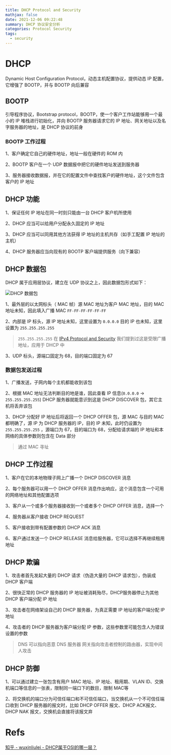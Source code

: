 ```yaml
---
title: DHCP Protocol and Security
mathjax: false
date: 2021-12-06 09:22:48
summary: DHCP 协议安全分析
categories: Protocol Security
tags:
  - security
---
```

# DHCP

Dynamic Host Configuration Protocol，动态主机配置协议，提供动态 IP 配置，它增强了 BOOTP，并与 BOOTP 向后兼容

## BOOTP

引导程序协议，Bootstrap protocol，BOOTP，使一个客户工作站能够用一个最小的 IP 堆栈进行初始化，并向 BOOTP 服务器请求它的 IP 地址、网关地址以及名字服务器的地址，是 DHCP 协议的前身

### BOOTP 工作过程

1、客户确定它自己的硬件地址，地址一般在硬件的 ROM 内

2、BOOTP 客户在一个 UDP 数据报中把它的硬件地址发送到服务器

3、服务器接收数据报，并在它的配置文件中查找客户的硬件地址，这个文件包含客户的 IP 地址

## DHCP 功能

1、保证任何 IP 地址在同一时刻只能由一台 DHCP 客户机所使用

2、DHCP 应当可以给用户分配永久固定的 IP 地址

3、DHCP 应当可以同用其他方法获得 IP 地址的主机共存（如手工配置 IP 地址的主机）

4、DHCP 服务器应当向现有的 BOOTP 客户端提供服务（向下兼容）

## DHCP 数据包

DHCP 属于应用层协议，建立在 UDP 协议之上，因此数据包形式如下：

![DHCP 数据包](https://gitee.com/Butterflier/pictures/raw/master/20211206090640.png)

1、最外层的以太网标头（ MAC 帧）源 MAC 地址为客户 MAC 地址，目的 MAC 地址未知，因此填入广播 MAC `FF-FF-FF-FF-FF-FF`

2、内部是 IP 标头，源 IP 地址未知，这里设置为 `0.0.0.0` 目的 IP 也未知，这里设置为 `255.255.255.255`
> `255.255.255.255` 在 [IPv4 Protocol and Security](https://coming98.github.io/Coming-blog/2021/12/05/ipv4-protocol-and-security/#toc-heading-7) 我们提到过这是受限广播地址，应用于 DHCP 中

3、UDP 标头，源端口固定为 68，目的端口固定为 67

### 数据包发送过程

1、广播发送，子网内每个主机都能收到该包

2、根据 MAC 地址无法判断目的地是谁，因此查看 IP 信息(`0.0.0.0` -> `255.255.255.255`) DHCP 服务器就能意识到这是 DHCP DISCOVER 包，其它主机将丢弃该包

3、DHCP 分配好 IP 地址后将返回一个 DHCP OFFER 包，源 MAC 与目的 MAC 都明确了，源 IP 为 DHCP 服务器的 IP，目的 IP 未知，此时仍设置为 `255.255.255.255` ，源端口为 67，目的端口为 68，分配给请求端的 IP 地址和本网络的具体参数则包含在 Data 部分
> 通过 MAC 寻址

## DHCP 工作过程

1、客户在它的本地物理子网上广播一个 DHCP DISCOVER 消息

2、每个服务器可以用一个 DHCP OFFER 消息作出响应，这个消息包含一个可用的网络地址和其他配置选项

3、客户从一个或多个服务器接收到一个或者多个 DHCP OFFER 消息，选择一个

4、服务器从客户接收 DHCP REQUEST

5、客户接收到带有配置参数的 DHCP ACK 消息

6、客户通过发送一个 DHCP RELEASE 消息给服务器，它可以选择不再继续租用地址

## DHCP 欺骗

1、攻击者首先发起大量的 DHCP 请求（伪造大量的 DHCP 请求包），伪装成 DHCP 客户端

2、很快正常的 DHCP 服务器的 IP 地址被消耗殆尽，DHCP服务器停止为其他 DHCP 客户端分配 IP 地址

3、攻击者在网络架设自己的 DHCP 服务器，为真正需要 IP 地址的客户端分配 IP 地址

4、攻击者的 DHCP 服务器为客户端分配 IP 参数，这些参数里可能包含人为错误设置的参数
> DNS 可以指向恶意 DNS 服务器
> 网关指向攻击者控制的路由器，实现中间人攻击

## DHCP 防御

1、可以通过建立一张包含有用户 MAC 地址、IP 地址、租用期、VLAN ID、交换机端口等信息的一张表，限制同一端口下的数目，限制 MAC等

2、将交换机的端口分为可信任端口和不可信任端口，当交换机从一个不可信任端口收到 DHCP 服务器的报文时，比如 DHCP OFFER 报文、DHCP ACK报文、DHCP NAK 报文，交换机会直接将该报文弃

# Refs

[知乎 - wuxinliulei - DHCP属于OSI的哪一层？](https://www.zhihu.com/question/23337642?sort=created)
